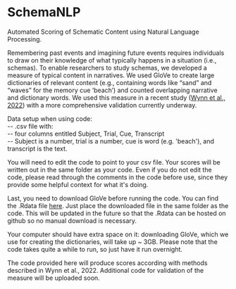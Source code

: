 # SchemaNLP
Automated Scoring of Schematic Content using Natural Language Processing.

Remembering past events and imagining future events requires individuals to draw on their knowledge of what typically happens in a situation (i.e., schemas). To enable researchers to study schemas, we developed a measure of typical content in narratives. We used GloVe to create large dictionaries of relevant content (e.g., containing words like “sand” and “waves” for the memory cue ‘beach’) and counted overlapping narrative and dictionary words. We used this measure in a recent study ([Wynn et al., 2022](https://www.sciencedirect.com/science/article/pii/S1053810022000344?casa_token=x0LIK_gDaRsAAAAA:6LItAH6udi70-SEGwkJ3i3QAlHiqvzMIz9cPwRVPGzZch0Wgb-Ucf49ktBYPjMs4mdY9lSv-mQ)) with a more comprehensive validation currently underway.

Data setup when using code:  
 -- .csv file with:  
   -- four columns entitled Subject, Trial,	Cue, Transcript  
   -- Subject is a number, trial is a number, cue is word (e.g. 'beach'), and transcript is the text.  
 
You will need to edit the code to point to your csv file. Your scores will be written out in the same folder as your code.
Even if you do not edit the code, please read through the comments in the code before use, since they provide some helpful context for what it's doing.

Last, you need to download GloVe before running the code. You can find the .Rdata file [here](https://drive.google.com/drive/u/0/folders/1kkXZo6iN0yGqKZ8SgVy11jIImv8s1gpd). Just place the downloaded file in the same folder as the code. This will be updated in the future so that the .Rdata can be hosted on github so no manual download is necessary.

Your computer should have extra space on it: downloading GloVe, which we use for creating the dictionaries, will take up ~ 3GB. Please note that the code takes quite a while to run, so just have it run overnight.

The code provided here will produce scores according with methods described in Wynn et al., 2022. Additional code for validation of the measure will be uploaded soon.
